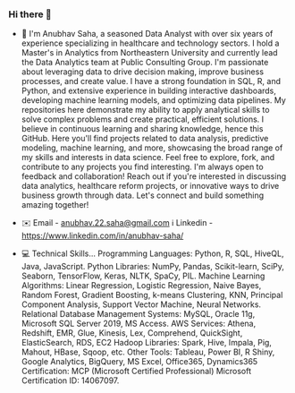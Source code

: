 ### Hi there 👋


- 🔭 I'm Anubhav Saha, a seasoned Data Analyst with over six years of experience specializing in healthcare and technology sectors. I hold a Master's in Analytics from Northeastern University and currently lead the Data Analytics team at Public Consulting Group. I'm passionate about leveraging data to drive decision making, improve business processes, and create value. I have a strong foundation in SQL, R, and Python, and extensive experience in building interactive dashboards, developing machine learning models, and optimizing data pipelines. My repositories here demonstrate my ability to apply analytical skills to solve complex problems and create practical, efficient solutions. I believe in continuous learning and sharing knowledge, hence this GitHub. Here you'll find projects related to data analysis, predictive modeling, machine learning, and more, showcasing the broad range of my skills and interests in data science. Feel free to explore, fork, and contribute to any projects you find interesting. I'm always open to feedback and collaboration! Reach out if you're interested in discussing data analytics, healthcare reform projects, or innovative ways to drive business growth through data. Let's connect and build something amazing together!

- ✉️ Email - anubhav.22.saha@gmail.com
ℹ️ Linkedin - https://www.linkedin.com/in/anubhav-saha/

- 💻 Technical Skills...
Programming Languages: Python, R, SQL, HiveQL, Java, JavaScript.
Python Libraries: NumPy, Pandas, Scikit-learn, SciPy, Seaborn, TensorFlow, Keras, NLTK, SpaCy, PIL.
Machine Learning Algorithms: Linear Regression, Logistic Regression, Naive Bayes, Random Forest, Gradient Boosting, k-means Clustering, KNN, Principal Component Analysis, Support Vector Machine, Neural Networks.
Relational Database Management Systems: MySQL, Oracle 11g, Microsoft SQL Server 2019, MS Access.
AWS Services: Athena, Redshift, EMR, Glue, Kinesis, Lex, Comprehend, QuickSight, ElasticSearch, RDS, EC2
Hadoop Libraries: Spark, Hive, Impala, Pig, Mahout, HBase, Sqoop, etc.
Other Tools: Tableau, Power BI, R Shiny, Google Analytics, BigQuery, MS Excel, Office365, Dynamics365
Certification: MCP (Microsoft Certified Professional) Microsoft Certification ID: 14067097.

